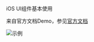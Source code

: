 iOS UI组件基本使用

来自官方文档Demo，参见[官方文档](./README_OFFICIAL.md)

![示例](https://github.com/HusterYP/iOS_UIKitCatalog/blob/master/UI_Component.gif)
